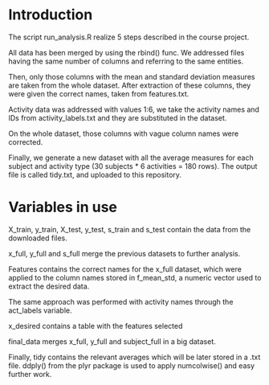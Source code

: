 # Introduction

The script run_analysis.R realize 5 steps described in the course project.

All data has been merged by using the rbind() func. We addressed files having the same number of columns and referring to the same entities.

Then, only those columns with the mean and standard deviation measures are taken from the whole dataset. After extraction of these columns, they were given the correct names, taken from features.txt.

Activity data was addressed with values 1:6, we take the activity names and IDs from activity_labels.txt and they are substituted in the dataset.

On the whole dataset, those columns with vague column names were corrected.

Finally, we generate a new dataset with all the average measures for each subject and activity type (30 subjects * 6 activities = 180 rows). The output file is called tidy.txt, and uploaded to this repository.

# Variables in use

X_train, y_train, X_test, y_test, s_train and s_test contain the data from the downloaded files.

x_full, y_full and s_full merge the previous datasets to further analysis.

Features contains the correct names for the x_full dataset, which were applied to the column names stored in f_mean_std, a numeric vector used to extract the desired data.

The same approach was performed with activity names through the act_labels variable.

x_desired contains a table with the features selected

final_data merges x_full, y_full and subject_full in a big dataset.

Finally, tidy contains the relevant averages which will be later stored in a .txt file. ddply() from the plyr package is used to apply numcolwise() and easy further work.
